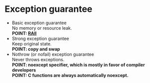 # Exception guarantee

- Basic exception guarantee\
No memory or resource leak.\
**POINT: [RAII](raii.md)**
- Strong exception guarantee\
Keep original state.\
**POINT: copy and swap**
- Nothrow (or nofail) exception guarantee\
Never throws exceptions.\
**POINT: noexcept specifier, which is mostly in favor of compiler developers**\
**POINT: C functions are always automatically noexcept.**

